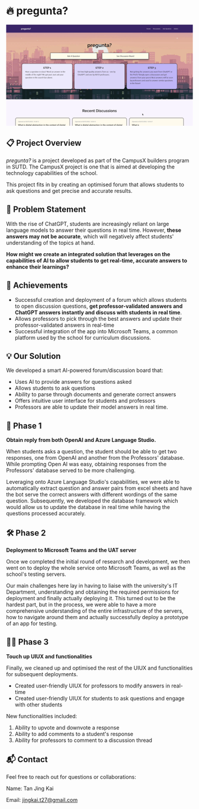 # 🔥 pregunta?

![Fire Detection](./img/pregunta-screenshot.png) <!-- Replace with an image/gif of your model in action -->

## 📋 Project Overview

*pregunta?* is a project developed as part of the CampusX builders program in SUTD. The CampusX project is one that is aimed at developing the technology capabilities of the school. 

This project fits in by creating an optimised forum that allows students to ask questions and get precise and accurate results. 

## 🎯 Problem Statement
With the rise of ChatGPT, students are increasingly reliant on large language models to answer their questions in real time. However, **these answers may not be accurate**, which will negatively affect students' understanding of the topics at hand. 

**How might we create an integrated solution that leverages on the capabilities of AI to allow students to get real-time, accurate answers to enhance their learnings?**

## 🌟 Achievements

- Successful creation and deployment of a forum which allows students to open discussion questions, **get professor-validated answers and ChatGPT answers instantly and discuss with students in real time**. 
- Allows professors to pick through the best answers and update their professor-validated answers in real-time
- Successful integration of the app into Microsoft Teams, a common platform used by the school for curriculum discussions. 

## 💡 Our Solution

We developed a smart AI-powered forum/discussion board that:
- Uses AI to provide answers for questions asked
- Allows students to ask questions
- Ability to parse through documents and generate correct answers 
- Offers intuitive user interface for students and professors
- Professors are able to update their model answers in real time. 

## 🚀 Phase 1

**Obtain reply from both OpenAI and Azure Language Studio.**

When students asks a question, the student should be able to get two responses, one from OpenAI and another from the Professors' database. While prompting Open AI was easy, obtaining responses from the Professors' database served to be more challenging. 

Leveraging onto Azure Language Studio's capabilities, we were able to automatically extract question and answer pairs from excel sheets and have the bot serve the correct answers with different wordings of the same question. Subsequently, we developed the database framework which would allow us to update the database in real time while having the questions processed accurately. 


## 🛠️ Phase 2

**Deployment to Microsoft Teams and the UAT server**

Once we completed the initial round of research and development, we then went on to deploy the whole service onto Microsoft Teams, as well as the school's testing servers. 

Our main challenges here lay in having to liaise with the university's IT Department, understanding and obtaining the required permissions for deployment and finally actually deploying it. This turned out to be the hardest part, but in the process, we were able to have a more comprehensive understanding of the entire infrastructure of the servers, how to navigate around them and actually successfully deploy a prototype of an app for testing. 

## 👍🏻 Phase 3

**Touch up UIUX and functionalities**

Finally, we cleaned up and optimised the rest of the UIUX and functionalities for subsequent deployments. 

- Created user-friendly UIUX for professors to modify answers in real-time
- Created user-friendly UIUX for students to ask questions and engage with other students


New functionalities included: 

1. Ability to upvote and downvote a response
2. Ability to add comments to a student's response
3. Ability for professors to comment to a discussion thread


## 📬 Contact
Feel free to reach out for questions or collaborations:

Name: Tan Jing Kai

Email: jingkai.t27@gmail.com
